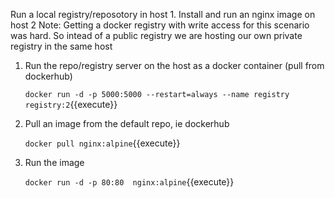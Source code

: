 Run a local registry/reposotory in host 1. Install and run an nginx image on host 2
Note: Getting a docker registry with write access for this scenario was hard. So intead of a public registry we are hosting our own  private registry in the same host

1. Run the repo/registry server on the host as a docker container (pull from  dockerhub)
    
    `docker run -d -p 5000:5000 --restart=always --name registry registry:2`{{execute}}

2. Pull an image from the default repo, ie dockerhub

    `docker pull nginx:alpine`{{execute}}

3. Run the image

    `docker run -d -p 80:80  nginx:alpine`{{execute}}
   

